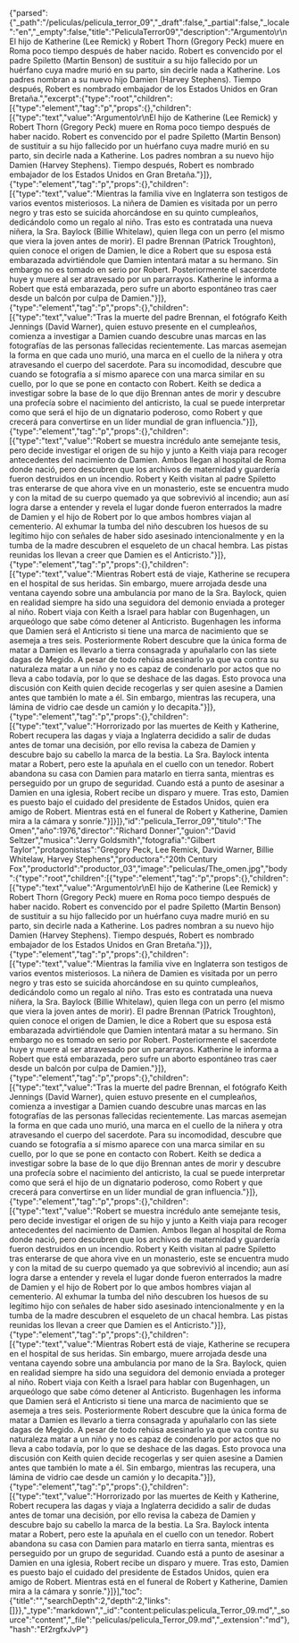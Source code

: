{"parsed":{"_path":"/peliculas/pelicula_terror_09","_draft":false,"_partial":false,"_locale":"en","_empty":false,"title":"PeliculaTerror09","description":"Argumento\r\nEl hijo de Katherine (Lee Remick) y Robert Thorn (Gregory Peck) muere en Roma poco tiempo después de haber nacido. Robert es convencido por el padre Spiletto (Martin Benson) de sustituir a su hijo fallecido por un huérfano cuya madre murió en su parto, sin decirle nada a Katherine. Los padres nombran a su nuevo hijo Damien (Harvey Stephens). Tiempo después, Robert es nombrado embajador de los Estados Unidos en Gran Bretaña.","excerpt":{"type":"root","children":[{"type":"element","tag":"p","props":{},"children":[{"type":"text","value":"Argumento\r\nEl hijo de Katherine (Lee Remick) y Robert Thorn (Gregory Peck) muere en Roma poco tiempo después de haber nacido. Robert es convencido por el padre Spiletto (Martin Benson) de sustituir a su hijo fallecido por un huérfano cuya madre murió en su parto, sin decirle nada a Katherine. Los padres nombran a su nuevo hijo Damien (Harvey Stephens). Tiempo después, Robert es nombrado embajador de los Estados Unidos en Gran Bretaña."}]},{"type":"element","tag":"p","props":{},"children":[{"type":"text","value":"Mientras la familia vive en Inglaterra son testigos de varios eventos misteriosos. La niñera de Damien es visitada por un perro negro y tras esto se suicida ahorcándose en su quinto cumpleaños, dedicándolo como un regalo al niño. Tras esto es contratada una nueva niñera, la Sra. Baylock (Billie Whitelaw), quien llega con un perro (el mismo que viera la joven antes de morir). El padre Brennan (Patrick Troughton), quien conoce el origen de Damien, le dice a Robert que su esposa está embarazada advirtiéndole que Damien intentará matar a su hermano. Sin embargo no es tomado en serio por Robert. Posteriormente el sacerdote huye y muere al ser atravesado por un pararrayos. Katherine le informa a Robert que está embarazada, pero sufre un aborto espontáneo tras caer desde un balcón por culpa de Damien."}]},{"type":"element","tag":"p","props":{},"children":[{"type":"text","value":"Tras la muerte del padre Brennan, el fotógrafo Keith Jennings (David Warner), quien estuvo presente en el cumpleaños, comienza a investigar a Damien cuando descubre unas marcas en las fotografías de las personas fallecidas recientemente. Las marcas asemejan la forma en que cada uno murió, una marca en el cuello de la niñera y otra atravesando el cuerpo del sacerdote. Para su incomodidad, descubre que cuando se fotografía a sí mismo aparece con una marca similar en su cuello, por lo que se pone en contacto con Robert. Keith se dedica a investigar sobre la base de lo que dijo Brennan antes de morir y descubre una profecía sobre el nacimiento del anticristo, la cual se puede interpretar como que será el hijo de un dignatario poderoso, como Robert y que crecerá para convertirse en un líder mundial de gran influencia."}]},{"type":"element","tag":"p","props":{},"children":[{"type":"text","value":"Robert se muestra incrédulo ante semejante tesis, pero decide investigar el origen de su hijo y junto a Keith viaja para recoger antecedentes del nacimiento de Damien. Ambos llegan al hospital de Roma donde nació, pero descubren que los archivos de maternidad y guardería fueron destruidos en un incendio. Robert y Keith visitan al padre Spiletto tras enterarse de que ahora vive en un monasterio, este se encuentra mudo y con la mitad de su cuerpo quemado ya que sobrevivió al incendio; aun así logra darse a entender y revela el lugar donde fueron enterrados la madre de Damien y el hijo de Robert por lo que ambos hombres viajan al cementerio. Al exhumar la tumba del niño descubren los huesos de su legítimo hijo con señales de haber sido asesinado intencionalmente y en la tumba de la madre descubren el esqueleto de un chacal hembra. Las pistas reunidas los llevan a creer que Damien es el Anticristo."}]},{"type":"element","tag":"p","props":{},"children":[{"type":"text","value":"Mientras Robert está de viaje, Katherine se recupera en el hospital de sus heridas. Sin embargo, muere arrojada desde una ventana cayendo sobre una ambulancia por mano de la Sra. Baylock, quien en realidad siempre ha sido una seguidora del demonio enviada a proteger al niño. Robert viaja con Keith a Israel para hablar con Bugenhagen, un arqueólogo que sabe cómo detener al Anticristo. Bugenhagen les informa que Damien será el Anticristo si tiene una marca de nacimiento que se asemeja a tres seis. Posteriormente Robert descubre que la única forma de matar a Damien es llevarlo a tierra consagrada y apuñalarlo con las siete dagas de Megido. A pesar de todo rehúsa asesinarlo ya que va contra su naturaleza matar a un niño y no es capaz de condenarlo por actos que no lleva a cabo todavía, por lo que se deshace de las dagas. Esto provoca una discusión con Keith quien decide recogerlas y ser quien asesine a Damien antes que también lo mate a él. Sin embargo, mientras las recupera, una lámina de vidrio cae desde un camión y lo decapita."}]},{"type":"element","tag":"p","props":{},"children":[{"type":"text","value":"Horrorizado por las muertes de Keith y Katherine, Robert recupera las dagas y viaja a Inglaterra decidido a salir de dudas antes de tomar una decisión, por ello revisa la cabeza de Damien y descubre bajo su cabello la marca de la bestia. La Sra. Baylock intenta matar a Robert, pero este la apuñala en el cuello con un tenedor. Robert abandona su casa con Damien para matarlo en tierra santa, mientras es perseguido por un grupo de seguridad. Cuando está a punto de asesinar a Damien en una iglesia, Robert recibe un disparo y muere. Tras esto, Damien es puesto bajo el cuidado del presidente de Estados Unidos, quien era amigo de Robert. Mientras está en el funeral de Robert y Katherine, Damien mira a la cámara y sonríe."}]}]},"id":"pelicula_Terror_09","titulo":"The Omen","año":1976,"director":"Richard Donner","guion":"David Seltzer","musica":"Jerry Goldsmith","fotografia":"Gilbert Taylor","protagonistas":"Gregory Peck, Lee Remick, David Warner, Billie Whitelaw, Harvey Stephens","productora":"20th Century Fox","productorId":"productor_03","image":"peliculas/The_omen.jpg","body":{"type":"root","children":[{"type":"element","tag":"p","props":{},"children":[{"type":"text","value":"Argumento\r\nEl hijo de Katherine (Lee Remick) y Robert Thorn (Gregory Peck) muere en Roma poco tiempo después de haber nacido. Robert es convencido por el padre Spiletto (Martin Benson) de sustituir a su hijo fallecido por un huérfano cuya madre murió en su parto, sin decirle nada a Katherine. Los padres nombran a su nuevo hijo Damien (Harvey Stephens). Tiempo después, Robert es nombrado embajador de los Estados Unidos en Gran Bretaña."}]},{"type":"element","tag":"p","props":{},"children":[{"type":"text","value":"Mientras la familia vive en Inglaterra son testigos de varios eventos misteriosos. La niñera de Damien es visitada por un perro negro y tras esto se suicida ahorcándose en su quinto cumpleaños, dedicándolo como un regalo al niño. Tras esto es contratada una nueva niñera, la Sra. Baylock (Billie Whitelaw), quien llega con un perro (el mismo que viera la joven antes de morir). El padre Brennan (Patrick Troughton), quien conoce el origen de Damien, le dice a Robert que su esposa está embarazada advirtiéndole que Damien intentará matar a su hermano. Sin embargo no es tomado en serio por Robert. Posteriormente el sacerdote huye y muere al ser atravesado por un pararrayos. Katherine le informa a Robert que está embarazada, pero sufre un aborto espontáneo tras caer desde un balcón por culpa de Damien."}]},{"type":"element","tag":"p","props":{},"children":[{"type":"text","value":"Tras la muerte del padre Brennan, el fotógrafo Keith Jennings (David Warner), quien estuvo presente en el cumpleaños, comienza a investigar a Damien cuando descubre unas marcas en las fotografías de las personas fallecidas recientemente. Las marcas asemejan la forma en que cada uno murió, una marca en el cuello de la niñera y otra atravesando el cuerpo del sacerdote. Para su incomodidad, descubre que cuando se fotografía a sí mismo aparece con una marca similar en su cuello, por lo que se pone en contacto con Robert. Keith se dedica a investigar sobre la base de lo que dijo Brennan antes de morir y descubre una profecía sobre el nacimiento del anticristo, la cual se puede interpretar como que será el hijo de un dignatario poderoso, como Robert y que crecerá para convertirse en un líder mundial de gran influencia."}]},{"type":"element","tag":"p","props":{},"children":[{"type":"text","value":"Robert se muestra incrédulo ante semejante tesis, pero decide investigar el origen de su hijo y junto a Keith viaja para recoger antecedentes del nacimiento de Damien. Ambos llegan al hospital de Roma donde nació, pero descubren que los archivos de maternidad y guardería fueron destruidos en un incendio. Robert y Keith visitan al padre Spiletto tras enterarse de que ahora vive en un monasterio, este se encuentra mudo y con la mitad de su cuerpo quemado ya que sobrevivió al incendio; aun así logra darse a entender y revela el lugar donde fueron enterrados la madre de Damien y el hijo de Robert por lo que ambos hombres viajan al cementerio. Al exhumar la tumba del niño descubren los huesos de su legítimo hijo con señales de haber sido asesinado intencionalmente y en la tumba de la madre descubren el esqueleto de un chacal hembra. Las pistas reunidas los llevan a creer que Damien es el Anticristo."}]},{"type":"element","tag":"p","props":{},"children":[{"type":"text","value":"Mientras Robert está de viaje, Katherine se recupera en el hospital de sus heridas. Sin embargo, muere arrojada desde una ventana cayendo sobre una ambulancia por mano de la Sra. Baylock, quien en realidad siempre ha sido una seguidora del demonio enviada a proteger al niño. Robert viaja con Keith a Israel para hablar con Bugenhagen, un arqueólogo que sabe cómo detener al Anticristo. Bugenhagen les informa que Damien será el Anticristo si tiene una marca de nacimiento que se asemeja a tres seis. Posteriormente Robert descubre que la única forma de matar a Damien es llevarlo a tierra consagrada y apuñalarlo con las siete dagas de Megido. A pesar de todo rehúsa asesinarlo ya que va contra su naturaleza matar a un niño y no es capaz de condenarlo por actos que no lleva a cabo todavía, por lo que se deshace de las dagas. Esto provoca una discusión con Keith quien decide recogerlas y ser quien asesine a Damien antes que también lo mate a él. Sin embargo, mientras las recupera, una lámina de vidrio cae desde un camión y lo decapita."}]},{"type":"element","tag":"p","props":{},"children":[{"type":"text","value":"Horrorizado por las muertes de Keith y Katherine, Robert recupera las dagas y viaja a Inglaterra decidido a salir de dudas antes de tomar una decisión, por ello revisa la cabeza de Damien y descubre bajo su cabello la marca de la bestia. La Sra. Baylock intenta matar a Robert, pero este la apuñala en el cuello con un tenedor. Robert abandona su casa con Damien para matarlo en tierra santa, mientras es perseguido por un grupo de seguridad. Cuando está a punto de asesinar a Damien en una iglesia, Robert recibe un disparo y muere. Tras esto, Damien es puesto bajo el cuidado del presidente de Estados Unidos, quien era amigo de Robert. Mientras está en el funeral de Robert y Katherine, Damien mira a la cámara y sonríe."}]}],"toc":{"title":"","searchDepth":2,"depth":2,"links":[]}},"_type":"markdown","_id":"content:peliculas:pelicula_Terror_09.md","_source":"content","_file":"peliculas/pelicula_Terror_09.md","_extension":"md"},"hash":"Ef2rgfxJvP"}